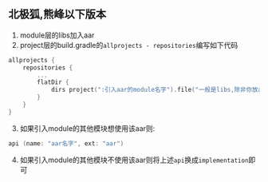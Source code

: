 ## 北极狐,熊峰以下版本
1. module层的libs加入aar
2. project层的build.gradle的`allprojects - repositories`编写如下代码
```kotlin
allprojects {
    repositories {
        ...
        flatDir {
            dirs project(":引入aar的module名字").file("一般是libs,除非你放aar到别的文件夹了")
        }
    }
}
```
3. 如果引入module的其他模块想使用该aar则: 
```kotlin
api (name: "aar名字", ext: "aar")
```
4. 如果引入module的其他模块不使用该aar则将上述`api`换成`implementation`即可
